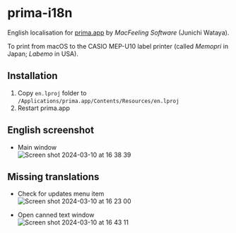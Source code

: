 # prima-i18n
English localisation for [prima.app](https://soft.macfeeling.com/prima.html) by _MacFeeling Software_ (Junichi Wataya).

To print from macOS to the CASIO MEP-U10 label printer (called _Memopri_ in Japan; _Labemo_ in USA).

## Installation

1. Copy `en.lproj` folder to `/Applications/prima.app/Contents/Resources/en.lproj`
2. Restart prima.app

## English screenshot

- Main window  
![Screen shot 2024-03-10 at 16 38 39](https://github.com/gingerbeardman/prima-i18n/assets/49612/494d190c-f2b9-49c3-96df-8cc530fbabf7)

## Missing translations

- Check for updates menu item  
![Screen shot 2024-03-10 at 16 23 00](https://github.com/gingerbeardman/prima-i18n/assets/49612/1c933f95-7a21-4e0a-adf2-64d46a288e63)

- Open canned text window  
![Screen shot 2024-03-10 at 16 43 11](https://github.com/gingerbeardman/prima-i18n/assets/49612/cfa9666f-a1e3-4d41-93be-734fa9caf890)
